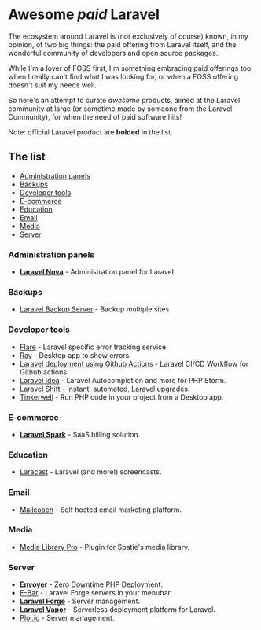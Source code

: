 # Awesome _paid_ Laravel

The ecosystem around Laravel is (not exclusively of course) known, in my opinion, of two big things: the paid offering from Laravel itself, and the wonderful community of developers and open source packages.

While I'm a lover of FOSS first, I'm something embracing paid offerings too, when I really can't find what I was looking for, or when a FOSS offering doesn't suit my needs well.

So here's an attempt to curate _awesome_ products, aimed at the Laravel community at large (or sometime made by someone from the Laravel Community), for when the need of paid software hits!

Note: official Laravel product are **bolded** in the list.

## The list

- [Administration panels](#administration-panels)
- [Backups](#backups)
- [Developer tools](#developer-tools)
- [E-commerce](#e-commerce)
- [Education](#education)
- [Email](#email)
- [Media](#media)
- [Server](#server)

### Administration panels
- **[Laravel Nova](https://nova.laravel.com/)** - Administration panel for Laravel

### Backups

- [Laravel Backup Server](https://spatie.be/products/laravel-backup-server) - Backup multiple sites

### Developer tools

- [Flare](https://flareapp.io/) - Laravel specific error tracking service.
- [Ray](https://myray.app/) - Desktop app to show errors.
- [Laravel deployment using Github Actions](https://sjorso.com/laravel-deployment-using-github-actions) - Laravel CI/CD Workflow for Github actions
- [Laravel Idea](https://laravel-idea.com/) - Laravel Autocompletion and more for PHP Storm.
- [Laravel Shift](https://laravelshift.com/) - Instant, automated, Laravel upgrades.
- [Tinkerwell](https://tinkerwell.app/) - Run PHP code in your project from a Desktop app.

### E-commerce

- **[Laravel Spark](https://spark.laravel.com/)** - SaaS billing solution.

### Education

- [Laracast](https://laracasts.com/) - Laravel (and more!) screencasts.

### Email

- [Mailcoach](https://mailcoach.app/) - Self hosted email marketing platform.

### Media

- [Media Library Pro](https://medialibrary.pro/) - Plugin for Spatie's media library.

### Server

- **[Envoyer](https://envoyer.io/)** - Zero Downtime PHP Deployment.
- [F-Bar](https://laravel-forge-menubar.com/) - Laravel Forge servers in your menubar.
- **[Laravel Forge](https://forge.laravel.com)** - Server management.
- **[Laravel Vapor](https://vapor.laravel.com/)** - Serverless deployment platform for Laravel.
- [Ploi.io](https://ploi.io/) - Server management.
